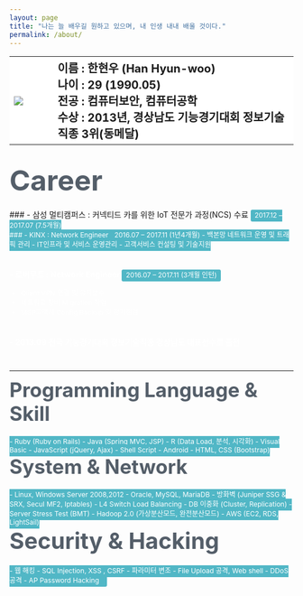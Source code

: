 ```yaml
---
layout: page
title: "나는 늘 배우길 원하고 있으며, 내 인생 내내 배울 것이다."
permalink: /about/
---
```





<dt>
  <table>
    <tr>
      <th style="text-align:left;background-color:white;width:15%"><img src="http://hanhyunwoo.github.io/assets/img/posts/My_picture.jpg"></th>
      <th style="text-align:left;font-size:20px;background-color:white">이름 : 한현우 (Han Hyun-woo)<br>
      나이 : 29 (1990.05)<br>
      전공 : 컴퓨터보안, 컴퓨터공학<br>
      수상 : 2013년, 경상남도 기능경기대회 정보기술직종 3위(동메달)<br></th>
    </tr>
  </table>
</dt>

<br>

<dt style="color:#545E69;font-weight:bold;font-size:50px;margin-bottom: 20;"> Career </dt>
###  - 삼성 멀티캠퍼스 : 커넥티드 카를 위한 IoT 전문가 과정(NCS) 수료  <sapn style="font-size:12px;background: #51b7c6;font-size:12px;font-weight: normal;border-radius:.25em;padding:.2em.6em.3em;color: #fff;">2017.12 – 2017.07 (7.5개월)
<br>
###  - KINX : Network Engineer  <sapn style="font-size:12px;background: #51b7c6;font-size:12px;font-weight: normal;border-radius:.25em;padding:.2em.6em.3em;color: #fff;">2016.07 – 2017.11 (1년4개월)
- 백본망 네트워크 운영 및 트래픽 관리
- IT인프라 및 서비스 운영관리
- 고객서비스 컨설팅 및 기술지원<br><br>

### - 로버무트 : Network Engineer  <sapn style="font-size:12px;background: #51b7c6;font-size:12px;font-weight: normal;border-radius:.25em;padding:.2em.6em.3em;color: #fff;">2016.07 – 2017.11 (3개월 인턴)
- Client VPN 연결 및 유지보수
- 네트워크 장비 Migration 작업
- MSP고객사 Config Backup 및 정기점검<br><br>

### - 2013.09 전국 기능경기대회 정보기술직종 경상남도 대표선수로 출전
<br>
<hr>
<dt style="color:#545E69;font-weight:bold;font-size:35px;margin-bottom: 20;">Programming Language & Skill</dt>
- Ruby (Ruby on Rails)
- Java (Spring MVC, JSP)
- R (Data Load, 분석, 시각화)
- Visual Basic
- JavaScript (jQuery, Ajax)
- Shell Script
- Android
- HTML, CSS (Bootstrap)


<dt style="color:#545E69;font-weight:bold;font-size:35px;margin-bottom: 20;">System & Network</dt>
- Linux, Windows Server 2008,2012
- Oracle, MySQL, MariaDB
- 방화벽 (Juniper SSG & SRX, SecuI MF2, Iptables)
- L4 Switch Load Balancing
- DB 이중화 (Cluster, Replication)
- Server Stress Test (BMT)
- Hadoop 2.0 (가상분산모드, 완전분산모드)
- AWS (EC2, RDS, LightSail)


<dt style="color:#545E69;font-weight:bold;font-size:40px;margin-bottom: 20;">Security & Hacking</dt>
- 웹 해킹
- SQL Injection, XSS , CSRF
- 파라미터 변조
- File Upload 공격, Web shell
- DDoS 공격
- AP Password Hacking
